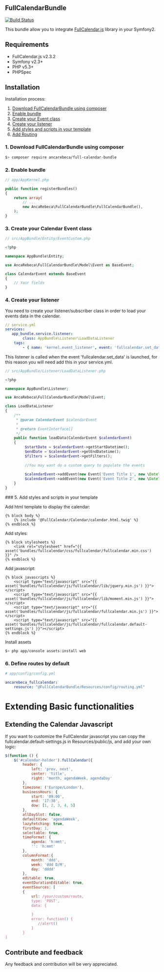 ## FullCalendarBundle

[![Build Status](https://travis-ci.org/ancarebeca/FullCalendarBundle.svg)](https://travis-ci.org/ancarebeca/FullCalendarBundle)

This bundle allow you to integrate [FullCalendar.js](http://fullcalendar.io/) library in your Symfony2.

## Requirements
* FullCalendar.js v2.3.2
* Symfony v2.3+
* PHP v5.3+
* PHPSpec 

Installation
------------
Installation process:

1. [Download FullCalendarBundle using composer](#download-fullcalendarbundle)
2. [Enable bundle](#enable-bundle)
3. [Create your Event class](#create-event)
4. [Create your listener](#create-listener)
5. [Add styles and scripts in your template](#styles-scripts)
6. [Add Routing](#routing)

### 1. Download FullCalendarBundle using composer <a id="download-fullcalendarbundle"></a>

```bash
$> composer require ancarebeca/full-calendar-bundle
```

### 2. Enable bundle <a id="download-fullcalendarbundle"></a>

```php
// app/AppKernel.php

public function registerBundles()
{
    return array(
        // ...
        new AncaRebeca\FullCalendarBundle\FullCalendarBundle(),
    );
}
```
### 3. Create your Calendar Event class <a id="create-event"></a>

```php
// src/AppBundle/Entity/EventCustom.php

<?php

namespace AppBundle\Entity;

use AncaRebeca\FullCalendarBundle\Model\Event as BaseEvent;

class CalendarEvent extends BaseEvent
{
	// Your fields 
}
```

### 4. Create your listener <a id="create-listener"></a>
You need to create your listener/subscriber class in order to load your events data in the calendar.

```yml
// service.yml
services:
   app_bundle.service.listener:
        class: AppBundle\Listener\LoadDataListener
	tags:
   		- { name: 'kernel.event_listener', event: 'fullcalendar.set_data', method: loadData }

```

This listener is called when the event 'fullcalendar.set_data' is launched, for this reason you will need add this in your service.yml.

```php
// src/AppBundle/Listener/LoadDataListener.php

<?php

namespace AppBundle\Listener;

use AncaRebeca\FullCalendarBundle\Model\Event;

class LoadDataListener
{
    /**
     * @param CalendarEvent $calendarEvent
     *
     * @return EventInterface[]
     */
    public function loadData(CalendarEvent $calendarEvent)
    {
    	 $startDate = $calendarEvent->getStartDatetime();
   		 $endDate = $calendarEvent->getEndDatetime();
		 $filters = $calendarEvent->getFilters();
	
    	 //You may want do a custom query to populate the events
    	 
    	 $calendarEvent->addEvent(new Event('Event Title 1', new \DateTime());
    	 $calendarEvent->addEvent(new Event('Event Title 2', new \DateTime()));
    }
}
```

### 5. Add styles and scripts in your template <a id="styles-scripts"></a>

Add html template to display the calendar:

```twig
{% block body %}
    {% include '@FullCalendar/Calendar/calendar.html.twig' %}
{% endblock %}
```

Add styles:

```twig
{% block stylesheets %}
    <link rel="stylesheet" href="{{ asset('bundles/fullcalendar/css/fullcalendar/fullcalendar.min.css') }}" />
{% endblock %}
```

Add javascript:

```twig
{% block javascripts %}
    <script type="text/javascript" src="{{ asset('bundles/fullcalendar/js/fullcalendar/lib/jquery.min.js') }}"></script>
    <script type="text/javascript" src="{{ asset('bundles/fullcalendar/js/fullcalendar/lib/moment.min.js') }}"></script>
    <script type="text/javascript" src="{{ asset('bundles/fullcalendar/js/fullcalendar/fullcalendar.min.js') }}"></script>
    <script type="text/javascript" src="{{ asset('bundles/fullcalendar/js/fullcalendar/fullcalendar.default-settings.js') }}"></script>
{% endblock %}
```

Install assets

```bash
$> php app/console assets:install web
```

### 6. Define routes by default <a id="routing"></a>

```yml
# app/config/config.yml

ancarebeca_fullcalendar:
    resource: "@FullCalendarBundle/Resources/config/routing.yml"
```

# Extending Basic functionalities

## Extending the Calendar Javascript
If you want to customize the FullCalendar javascript you can copy the fullcalendar.default-settings.js in Resources/public/js, and add your own logic:

```javascript
$(function () {
	$('#calendar-holder').fullCalendar({
		header: {
		    left: 'prev, next',
		    center: 'title',
		    right: 'month, agendaWeek, agendaDay'
		},
		timezone: ('Europe/London'),
		businessHours: {
		    start: '09:00',
		    end: '17:30',
		    dow: [1, 2, 3, 4, 5]
		},
		allDaySlot: false,
		defaultView: 'agendaWeek',
		lazyFetching: true,
		firstDay: 1,
		selectable: true,
		timeFormat: {
		    agenda: 'h:mmt',
		    '': 'h:mmt'
		},
		columnFormat:{
		    month: 'ddd',
		    week: 'ddd D/M',
		    day: 'dddd'
		},
		editable: true,
		eventDurationEditable: true,
		eventSources: [
		{
			url: /your/custom/route,
			type: 'POST',
			data: {
			
			}
			error: function() {
			   //alert()
			}
		}
]
```

Contribute and feedback
-------------------------

Any feedback and contribution will be very appreciated.